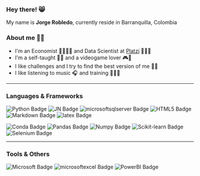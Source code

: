 ### Hey there! 😸 
My name is **Jorge Robledo**, currently reside in Barranquilla, Colombia

### About me 👋🏻
- I'm an Economist 👨🏻‍💼💼 and Data Scientist at [Platzi](https://platzi.com/p/robledo.1337/) 👨🏻‍💻 
- I'm a self-taught ✍🏻 and a videogame lover 🎮👾
- I like challenges and I try to find the best version of me 👊🏻
- I like listening to music 🎧 and training 🏃🏻‍♂️

---
### Languages & Frameworks
![Python Badge](https://img.shields.io/badge/Python-100000.svg?style=for-the-badge&logo=python&logoColor=3776AB)
![JN Badge](https://img.shields.io/badge/Jupyter-100000.svg?&style=for-the-badge&logo=Jupyter&logoColor=whiten)
![microsoftsqlserver Badge](https://img.shields.io/badge/MSSQL-100000.svg?style=for-the-badge&logo=microsoftsqlserver&logoColor=CC2927)
![HTML5 Badge](https://img.shields.io/badge/HTML5-100000.svg?style=for-the-badge&logo=html5&logoColor=E34F26)
![Markdown Badge](https://img.shields.io/badge/Markdown-100000.svg?style=for-the-badge&logo=markdown&logoColor=000000)
![latex Badge](https://img.shields.io/badge/LaTeX-100000.svg?&style=for-the-badge&logo=latex&logoColor=008080)

![Conda Badge](https://img.shields.io/badge/conda-44A833.svg?&style=for-the-badge&logo=anaconda&logoColor=white)
![Pandas Badge](https://img.shields.io/badge/Pandas-150458?style=for-the-badge&logo=pandas&logoColor=white)
![Numpy Badge](https://img.shields.io/badge/Numpy-013243?style=for-the-badge&logo=numpy&logoColor=white)
![Scikit-learn Badge](https://img.shields.io/badge/Sklearn-F7931E?style=for-the-badge&logo=scikit-learn&logoColor=white)
![Selenium Badge](https://img.shields.io/badge/Selenium-43B02A?style=for-the-badge&logo=selenium&logoColor=white)

---
### Tools & Others
![Microsoft Badge](https://img.shields.io/badge/Microsoft-5E5E5E?style=for-the-badge&logo=microsoft&logoColor=white)
![microsoftexcel Badge](https://img.shields.io/badge/Excel-217346?style=for-the-badge&logo=microsoftexcel&logoColor=white)
![PowerBI Badge](https://img.shields.io/badge/PowerBI-F2C811?style=for-the-badge&logo=powerbi&logoColor=white)

